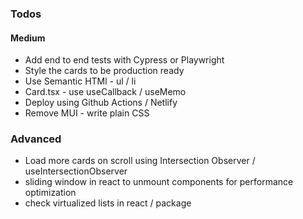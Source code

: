 ### Todos

#### Medium
- Add end to end tests with Cypress or Playwright
- Style the cards to be production ready
- Use Semantic HTMl - ul / li
- Card.tsx - use useCallback / useMemo
- Deploy using Github Actions / Netlify
- Remove MUI - write plain CSS


### Advanced
- Load more cards on scroll using Intersection Observer / useIntersectionObserver
- sliding window in react to unmount components for performance optimization
- check virtualized lists in react / package